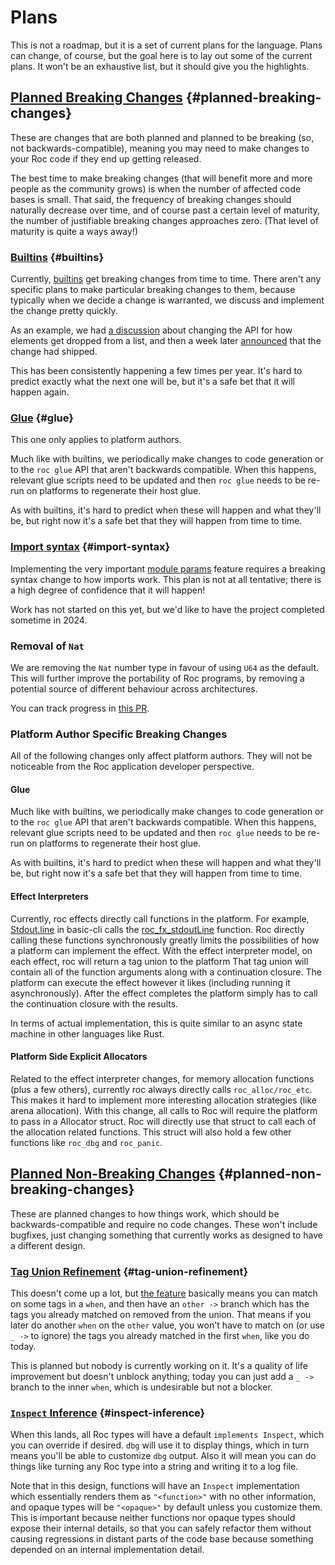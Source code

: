 # Plans

This is not a roadmap, but it is a set of current plans for the language. Plans can change, of course, but the goal here is to lay out some of the current plans. It won't be an exhaustive list, but it should give you the highlights.

## [Planned Breaking Changes](#planned-breaking-changes) {#planned-breaking-changes}

These are changes that are both planned and planned to be breaking (so, not backwards-compatible), meaning you may need to make changes to your Roc code if they end up getting released.

The best time to make breaking changes (that will benefit more and more people as the community grows) is when the number of affected code bases is small. That said, the frequency of breaking changes should naturally decrease over time, and of course past a certain level of maturity, the number of justifiable breaking changes approaches zero. (That level of maturity is quite a ways away!)

### [Builtins](#builtins) {#builtins}

Currently, [builtins](https://www.roc-lang.org/builtins) get breaking changes from time to time. There aren't any specific plans to make particular breaking changes to them, because typically when we decide a change is warranted, we discuss and implement the change pretty quickly.

As an example, we had [a discussion](https://roc.zulipchat.com/#narrow/stream/304641-ideas/topic/Drop.20n.20elements.20from.20the.20end.20of.20a.20list) about changing the API for how elements get dropped from a list, and then a week later [announced](https://roc.zulipchat.com/#narrow/stream/397893-announcements/topic/List.2Edrop.2C.20dropFirst.2C.20dropLast) that the change had shipped.

This has been consistently happening a few times per year. It's hard to predict exactly what the next one will be, but it's a safe bet that it will happen again.

### [Glue](#glue) {#glue}

This one only applies to platform authors.

Much like with builtins, we periodically make changes to code generation or to the `roc glue` API that aren't backwards compatible. When this happens, relevant glue scripts need to be updated and then `roc glue` needs to be re-run on platforms to regenerate their host glue.

As with builtins, it's hard to predict when these will happen and what they'll be, but right now it's a safe bet that they will happen from time to time.

### [Import syntax](#import-syntax) {#import-syntax}

Implementing the very important [module params](https://docs.google.com/document/d/110MwQi7Dpo1Y69ECFXyyvDWzF4OYv1BLojIm08qDTvg/edit?usp=sharing) feature requires a breaking syntax change to how imports work. This plan is not at all tentative; there is a high degree of confidence that it will happen!

Work has not started on this yet, but we'd like to have the project completed sometime in 2024.

### Removal of `Nat`

We are removing the `Nat` number type in favour of using `U64` as the default. This will further improve the portability of Roc programs, by removing a potential source of different behaviour across architectures.

You can track progress in [this PR](https://github.com/roc-lang/roc/pull/5923).

### Platform Author Specific Breaking Changes

All of the following changes only affect platform authors.
They will not be noticeable from the Roc application developer perspective.

#### Glue

Much like with builtins, we periodically make changes to code generation or to the `roc glue` API that aren't backwards compatible. When this happens, relevant glue scripts need to be updated and then `roc glue` needs to be re-run on platforms to regenerate their host glue.

As with builtins, it's hard to predict when these will happen and what they'll be, but right now it's a safe bet that they will happen from time to time.

#### Effect Interpreters

Currently, roc effects directly call functions in the platform.
For example, [Stdout.line](https://github.com/roc-lang/basic-cli/blob/e022fba2b01216678d62f07c2f3ba702e80fa00c/platform/Stdout.roc#L9-L13) in basic-cli calls the [roc_fx_stdoutLine](https://github.com/roc-lang/basic-cli/blob/e022fba2b01216678d62f07c2f3ba702e80fa00c/platform/src/lib.rs#L380-L384) function.
Roc directly calling these functions synchronously greatly limits the possibilities of how a platform can implement the effect.
With the effect interpreter model, on each effect, roc will return a tag union to the platform
That tag union will contain all of the function arguments along with a continuation closure.
The platform can execute the effect however it likes (including running it asynchronously).
After the effect completes the platform simply has to call the continuation closure with the results.

In terms of actual implementation, this is quite similar to an async state machine in other languages like Rust.

#### Platform Side Explicit Allocators

Related to the effect interpreter changes, for memory allocation functions (plus a few others), currently roc always directly calls `roc_alloc/roc_etc`.
This makes it hard to implement more interesting allocation strategies (like arena allocation).
With this change, all calls to Roc will require the platform to pass in a Allocator struct.
Roc will directly use that struct to call each of the allocation related functions.
This struct will also hold a few other functions like `roc_dbg` and `roc_panic`.

## [Planned Non-Breaking Changes](#planned-non-breaking-changes) {#planned-non-breaking-changes}

These are planned changes to how things work, which should be backwards-compatible and require no code changes. These won't include bugfixes, just changing something that currently works as designed to have a different design.

### [Tag Union Refinement](#tag-union-refinement) {#tag-union-refinement}

This doesn't come up a lot, but [the feature](https://github.com/roc-lang/roc/issues/5504) basically means you can match on some tags in a `when`, and then have an `other ->` branch which has the tags you already matched on removed from the union. That means if you later do another `when` on the `other` value, you won't have to match on (or use `_ ->` to ignore) the tags you already matched in the first `when`, like you do today.

This is planned but nobody is currently working on it. It's a quality of life improvement but doesn't unblock anything; today you can just add a `_ ->` branch to the inner `when`, which is undesirable but not a blocker.

### [`Inspect` Inference](#inspect-inference) {#inspect-inference}

When this lands, all Roc types will have a default `implements Inspect`, which you can override if desired. `dbg` will use it to display things, which in turn means you'll be able to customize `dbg` output. Also it will mean you can do things like turning any Roc type into a string and writing it to a log file.

Note that in this design, functions will have an `Inspect` implementation which essentially renders them as `"<function>"` with no other information, and opaque types will be `"<opaque>"` by default unless you customize them. This is important because neither functions nor opaque types should expose their internal details, so that you can safely refactor them without causing regressions in distant parts of the code base because something depended on an internal implementation detail.
